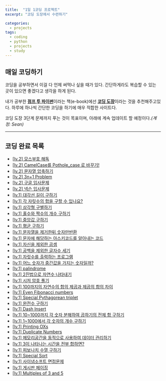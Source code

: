 ```yaml
---
title:  "1일 1코딩 프로젝트"
excerpt: "코딩 도장에서 수련하기"

categories:
  - projects
tags:
  - coding
  - python
  - projects
  - study
---
```


매일 코딩하기
-----
코딩을 공부하면서 이걸 다 언제 써먹나 싶을 때가 있다. 간단하게라도 복습할 수 있는 곳이 있으면 좋겠다고 생각을 하게 된다.

내가 공부한 [**점프 투 파이썬**](https://wikidocs.net/book/1)이라는 책(e-book)에선 [**코딩 도장**](http://codingdojang.com/)이라는 것을 추천해주고있다. 하루에 하나씩 간단한 코딩을 하기에 매우 적합한 사이트다.

코딩 도장 3단계 문제까지 푸는 것이 목표이며, 아래에 계속 업데이트 할 예정이다._(계정: Sean)_
* * *

코딩 완료 목록
-----
* [[lv.2] 모스부호 해독](http://codingdojang.com/scode/469?answer=20387#answer_20387)
* [[lv.2] CamelCase를 Pothole_case 로 바꾸기!](http://codingdojang.com/scode/484?answer=20383#answer_20383)
* [[lv.2] 문자열 압축하기](http://codingdojang.com/scode/465?answer=20305#answer_20305)
* [[lv.2] 3n+1 Problem](http://codingdojang.com/scode/409?answer=20287#answer_20287)
* [[lv.2] 구글 입사문제](http://codingdojang.com/scode/393?answer=20283#answer_20283)
* [[lv.2] 넥슨 입사문제](http://codingdojang.com/scode/365?answer=20281#answer_20281)
* [[lv.1] 대각선 길이 구하기](http://codingdojang.com/scode/672?answer=20275#answer_20275)
* [[lv.1] 각 자릿수의 합을 구할 수 있나요?](http://codingdojang.com/scode/639?answer=20270#answer_20270)
* [[lv.1] 삼각형 구별하기](http://codingdojang.com/scode/614?answer=20269#answer_20269)
* [[lv.1] 홀수와 짝수의 개수 구하기](http://codingdojang.com/scode/613?answer=20267#answer_20267)
* [[lv.1] 중앙값 구하기](http://codingdojang.com/scode/611?answer=20266#answer_20266)
* [[lv.1] 평균 구하기](http://codingdojang.com/scode/610?answer=20264#answer_20264)
* [[lv.1] 문자열을 제거한뒤 숫자만반환](http://codingdojang.com/scode/598?answer=20263#answer_20263)
* [[lv.1] 문자에 해당하는 아스키코드를 알아내는 코드](http://codingdojang.com/scode/595?answer=20262#answer_20262)
* [[lv.1] 자신을 제외한 곱셈](http://codingdojang.com/scode/591?answer=20261#answer_20261)
* [[lv.1] 공백을 제외한 글자수 세기](http://codingdojang.com/scode/589?answer=20259#answer_20259)
* [[lv.1] 자릿수를 출력하는 프로그램](http://codingdojang.com/scode/588?answer=20257#answer_20257)
* [[lv.1] 어느 숫자가 중간값을 가지는 숫자일까?](http://codingdojang.com/scode/585?answer=20255#answer_20255)
* [[lv.1] palindrome](http://codingdojang.com/scode/562?answer=20253#answer_20253)
* [[lv.1] 2진법으로 자연수 나타내기](http://codingdojang.com/scode/556?answer=20251#answer_20251)
* [[lv.1] 시저 암호 풀기](http://codingdojang.com/scode/555?answer=20250#answer_20250)
* [[lv.1] 100까지의 자연수의 합의 제곱과 제곱의 합의 차이](http://codingdojang.com/scode/553?answer=20249#answer_20249)
* [[lv.1] Even Fibonacci numbers](http://codingdojang.com/scode/548?answer=20248#answer_20248)
* [[lv.1] Special Pythagorean triplet](http://codingdojang.com/scode/545?answer=20246#answer_20246)
* [[lv.1] 완전수 구하기](http://codingdojang.com/scode/539?answer=20245#answer_20245)
* [[lv.1] Dash Insert](http://codingdojang.com/scode/529?answer=20244#answer_20244)
* [[lv.1] 10~1000까지 각 숫자 분해하여 곱하기의 전체 합 구하기](http://codingdojang.com/scode/505?answer=20238#answer_20238)
* [[lv.1] 1~1000에서 각 숫자의 개수 구하기](http://codingdojang.com/scode/504?answer=20235#answer_20235)
* [[lv.1] Printing OXs](http://codingdojang.com/scode/492?answer=20227#answer_20227)
* [[lv.1] Duplicate Numbers](http://codingdojang.com/scode/488?answer=20224#answer_20224)
* [[lv.1] 메모리공간을 동적으로 사용하여 데이터 관리하기](http://codingdojang.com/scode/478?answer=20215#answer_20215)
* [[lv.1] 3이 나타나는 시간을 전부 합하면?](http://codingdojang.com/scode/473?answer=20214#answer_20214)
* [[lv.1] 피보나치 수열 구하기](http://codingdojang.com/scode/461?answer=20213#answer_20213)
* [[lv.1] Special Sort](http://codingdojang.com/scode/414?answer=20203#answer_20203)
* [[lv.1] 사이냅소프트 면접문제](http://codingdojang.com/scode/410?answer=20202#answer_20202)
* [[lv.1] 게시판 페이징](http://codingdojang.com/scode/406?answer=20201#answer_20201)
* [[lv.1] Multiples of 3 and 5](http://codingdojang.com/scode/350?answer=20200#answer_20200)
